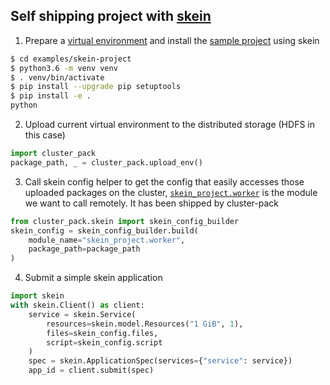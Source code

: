 ## Self shipping project with [skein][skein]


1) Prepare a [virtual environment][virtual environment] and install the [sample project](https://github.com/criteo/cluster-pack/tree/master/examples/skein-project) using skein

```bash
$ cd examples/skein-project
$ python3.6 -m venv venv
$ . venv/bin/activate
$ pip install --upgrade pip setuptools
$ pip install -e .
python
```

2) Upload current virtual environment to the distributed storage (HDFS in this case)

```python
import cluster_pack
package_path, _ = cluster_pack.upload_env()
```

3) Call skein config helper to get the config that easily accesses those uploaded packages on the cluster, [`skein_project.worker`][skein_project.worker] is the module we want to call remotely. It has been shipped by cluster-pack

```python
from cluster_pack.skein import skein_config_builder
skein_config = skein_config_builder.build(
    module_name="skein_project.worker",
    package_path=package_path
)
```

4) Submit a simple skein application

```python
import skein
with skein.Client() as client:
    service = skein.Service(
        resources=skein.model.Resources("1 GiB", 1),
        files=skein_config.files,
        script=skein_config.script
    )
    spec = skein.ApplicationSpec(services={"service": service})
    app_id = client.submit(spec)
```

[skein_project.worker]: https://github.com/criteo/cluster-pack/blob/master/cluster_pack/examples/skein-project/skein_project/worker.py
[virtual environment]: https://docs.python.org/3/tutorial/venv.html
[skein]: https://jcrist.github.io/skein/quickstart.html
